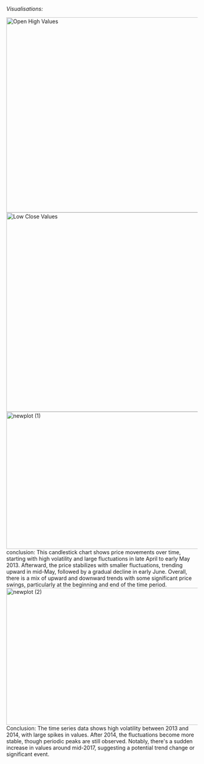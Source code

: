 *Visualisations:*

<img width="1783" height="512" alt="Open High Values" src="https://github.com/user-attachments/assets/c791c177-7ec3-4f9b-8a3c-61c22b70734a" />
<img width="1797" height="523" alt="Low Close Values" src="https://github.com/user-attachments/assets/4f9b9745-abbd-4467-ae99-ad7b631e2e0f" />


<img width="1105" height="360" alt="newplot (1)" src="https://github.com/user-attachments/assets/562043af-626d-433f-b685-301242459aeb" />
conclusion:
This candlestick chart shows price movements over time, starting with high volatility and large fluctuations in late April to early May 2013. Afterward, the price stabilizes with smaller fluctuations, trending upward in mid-May, followed by a gradual decline in early June. Overall, there is a mix of upward and downward trends with some significant price swings, particularly at the beginning and end of the time period.


<img width="1105" height="360" alt="newplot (2)" src="https://github.com/user-attachments/assets/4503daf5-ead9-4fa5-ac6d-742f9061fae6" />
Conclusion:
The time series data shows high volatility between 2013 and 2014, with large spikes in values. After 2014, the fluctuations become more stable, though periodic peaks are still observed. Notably, there's a sudden increase in values around mid-2017, suggesting a potential trend change or significant event.
